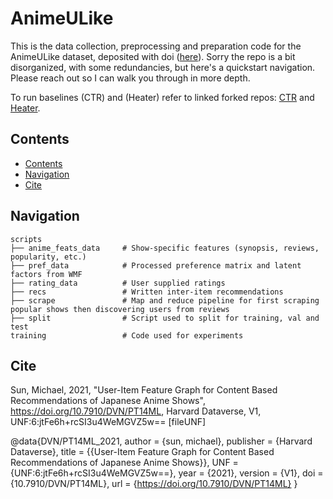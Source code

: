 # AnimeULike

This is the data collection, preprocessing and preparation code for the AnimeULike dataset, deposited with doi ([here](https://doi.org/10.7910/DVN/PT14ML)).
Sorry the repo is a bit disorganized, with some redundancies, but here's a quickstart navigation. Please reach out so I can walk you through in more depth.

To run baselines (CTR) and (Heater) refer to linked forked repos: [CTR](https://github.com/shiningsunnyday/Collaborative-Topic-Modeling) and [Heater](https://github.com/shiningsunnyday/Heater--Cold-Start-Recommendation).

## Contents

- [Contents](#contents)
- [Navigation](#navigation)
- [Cite](#cite)

## Navigation

    scripts
    ├── anime_feats_data     # Show-specific features (synopsis, reviews, popularity, etc.)
    ├── pref_data            # Processed preference matrix and latent factors from WMF
    ├── rating_data          # User supplied ratings
    ├── recs                 # Written inter-item recommendations
    ├── scrape               # Map and reduce pipeline for first scraping popular shows then discovering users from reviews
    ├── split                # Script used to split for training, val and test
    training                 # Code used for experiments

## Cite

Sun, Michael, 2021, "User-Item Feature Graph for Content Based Recommendations of Japanese Anime Shows", https://doi.org/10.7910/DVN/PT14ML, Harvard Dataverse, V1, UNF:6:jtFe6h+rcSI3u4WeMGVZ5w== [fileUNF]

@data{DVN/PT14ML_2021,
author = {sun, michael},
publisher = {Harvard Dataverse},
title = {{User-Item Feature Graph for Content Based Recommendations of Japanese Anime Shows}},
UNF = {UNF:6:jtFe6h+rcSI3u4WeMGVZ5w==},
year = {2021},
version = {V1},
doi = {10.7910/DVN/PT14ML},
url = {https://doi.org/10.7910/DVN/PT14ML}
}
